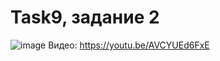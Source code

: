# Task9, задание 2
![image](https://user-images.githubusercontent.com/72442702/102928701-3e94cb80-44aa-11eb-9285-50f204212d15.png)
Видео: https://youtu.be/AVCYUEd6FxE
